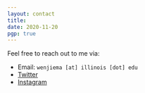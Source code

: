 ```yaml
---
layout: contact
title: 
date: 2020-11-20 
pgp: true 
---
```


Feel free to reach out to me via:
- Email: `wenjiema [at] illinois [dot] edu`
- <a href="https://twitter.com/WenjieMa2002" class="highlighted">Twitter</a>
- <a href="https://www.instagram.com/xiaomama2002" class="highlighted">Instagram</a>
